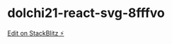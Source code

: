 # dolchi21-react-svg-8fffvo

[Edit on StackBlitz ⚡️](https://stackblitz.com/edit/dolchi21-react-svg-8fffvo)